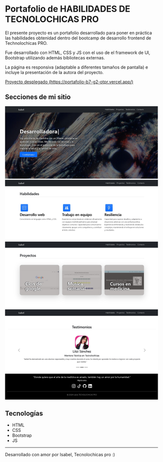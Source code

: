 # Portafolio de HABILIDADES DE TECNOLOCHICAS PRO

El presente proyecto es un portafolio desarrollado para poner en práctica las habilidades obtenidad dentro del bootcamp de desarrollo frontend de Technolochicas PRO.

Fue desarrollado con HTML, CSS y JS con el uso de el framework de UI, Bootstrap utilizando además bibliotecas externas.

La página es responsiva (adaptable a diferentes tamaños de pantalla) e incluye la presentación de la autora del proyecto.

[Proyecto desplegado (https://portafolio-b7-g2-otpr.vercel.app/)](https://portafolio-b7-g2-otpr.vercel.app/)


## Secciones de mi sitio
![Presentación](assets/presentacion.jpg)
![Habilidades](assets/habilidades.jpg)
![Proyectos](assets/proyectos.jpg)
![Testimonios](assets/testimonios.jpg)
![Contacto](assets/contacto.jpg)


## Tecnologías
* HTML
* CSS
* Bootstrap
* JS


---
Desarrollado con amor por Isabel, Tecnolochicas pro :)